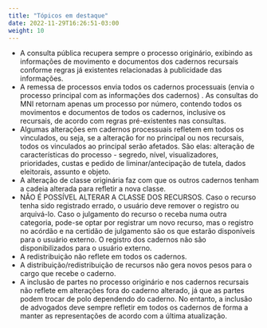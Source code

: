 ```yaml
---
title: "Tópicos em destaque"
date: 2022-11-29T16:26:51-03:00
weight: 10
---
```


+ A consulta pública recupera sempre o processo originário, exibindo as informações de movimento e documentos dos cadernos recursais conforme regras já existentes relacionadas à publicidade das informações. 
+ A remessa de processos envia todos os cadernos processuais (envia o processo principal com as informações dos cadernos) . As consultas do MNI retornam apenas um processo por número, contendo todos os movimentos e documentos de todos os cadernos, inclusive os recursais, de acordo com regras pré-existentes nas consultas. 
+ Algumas alterações em cadernos processuais refletem em todos os vinculados, ou seja, se a alteração for no principal ou nos recursais, todos os vinculados ao principal serão afetados. São elas: alteração de características do processo - segredo, nível, visualizadores, prioridades, custas e pedido de liminar/antecipação de tutela, dados eleitorais, assunto e objeto.
+ A alteração de classe originária faz com que os outros cadernos tenham a cadeia alterada para refletir a nova classe.
+ NÃO É POSSÍVEL ALTERAR A CLASSE DOS RECURSOS. Caso o recurso tenha sido registrado errado, o usuário deve remover o registro ou arquivá-lo. Caso o julgamento do recurso o receba numa outra categoria, pode-se optar por registrar um novo recurso, mas o registro no acórdão e na certidão de julgamento são os que estarão disponíveis para o usuário externo. O registro dos cadernos não são disponibilizados para o usuário externo.
+ A redistribuição não reflete em todos os cadernos.
+ A distribuição/redistribuição de recursos não gera novos pesos para o cargo que recebe o caderno.
+ A inclusão de partes no processo originário e nos cadernos recursais não reflete em alterações fora do caderno alterado, já que as partes podem trocar de polo dependendo do caderno. No entanto, a inclusão de advogados deve sempre refletir em todos os cadernos de forma a manter as representações de acordo com a última atualização.
